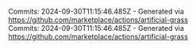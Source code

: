 Commits: 2024-09-30T11:15:46.485Z - Generated via https://github.com/marketplace/actions/artificial-grass
<br>
Commits: 2024-09-30T11:15:46.485Z - Generated via https://github.com/marketplace/actions/artificial-grass
<br>
